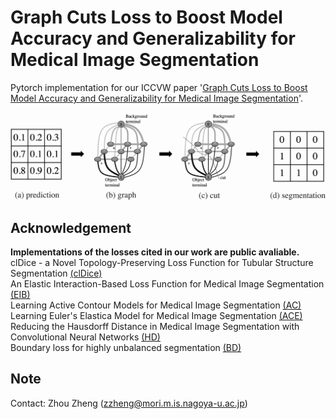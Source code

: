 # Graph Cuts Loss to Boost Model Accuracy and Generalizability for Medical Image Segmentation
Pytorch implementation for our ICCVW paper '[Graph Cuts Loss to Boost Model Accuracy and Generalizability for Medical Image Segmentation](https://openaccess.thecvf.com/content/ICCV2021W/CVAMD/papers/Zheng_Graph_Cuts_Loss_To_Boost_Model_Accuracy_and_Generalizability_for_ICCVW_2021_paper.pdf)'.

<p align="center">
  <img src="./graph_cuts_loss.png">
</p>

## Acknowledgement
**Implementations of the losses cited in our work are public avaliable.** \
clDice - a Novel Topology-Preserving Loss Function for Tubular Structure Segmentation [(clDice)](https://github.com/jocpae/clDice) \
An Elastic Interaction-Based Loss Function for Medical Image Segmentation [(EIB)](https://github.com/charrywhite/elastic_interaction_based_loss) \
Learning Active Contour Models for Medical Image Segmentation [(AC)](https://github.com/xuuuuuuchen/Active-Contour-Loss)\
Learning Euler's Elastica Model for Medical Image Segmentation [(ACE)](https://github.com/HiLab-git/ACELoss) \
Reducing the Hausdorff Distance in Medical Image Segmentation with Convolutional Neural Networks [(HD)](https://github.com/JunMa11/SegWithDistMap/blob/5a67153bc730eb82de396ef63f57594f558e23cd/code/train_LA_HD.py#L106) \
Boundary loss for highly unbalanced segmentation [(BD)](https://github.com/LIVIAETS/boundary-loss)

## Note
Contact: Zhou Zheng (zzheng@mori.m.is.nagoya-u.ac.jp)